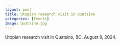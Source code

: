```yaml
---
layout: post
title: Utopian research visit in Quatsino
categories: [Events]
Image: Quatsino.jpg
---
```

Utopian research visit in Quatsino, BC. August 8, 2024. 

